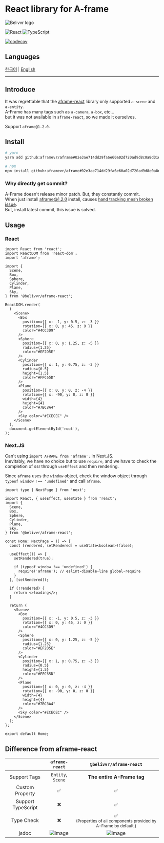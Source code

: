 # React library for A-frame

![Belivvr logo](https://avatars.githubusercontent.com/u/40684200?s=200&v=4)

![React](https://img.shields.io/badge/React-20232A?style=for-the-badge&logo=react&logoColor=61DAFB)
![TypeScript](https://img.shields.io/badge/TypeScript-007ACC?style=for-the-badge&logo=typescript&logoColor=white)

[![codecov](https://codecov.io/gh/belivvr/aframe-react/branch/main/graph/badge.svg?token=LVGE4ZUV2Z)](https://codecov.io/gh/belivvr/aframe-react)

## Languages

[한국어](./README/ko.md) | [English](./README/en.md)

---

## Introduce

It was regrettable that the [aframe-react](https://github.com/supermedium/aframe-react) library only supported `a-scene` and `a-entity`.  
A-Frame has many tags such as `a-camera`, `a-box`, etc...  
but it was not available in `aframe-react`, so we made it ourselves.

Support `aframe@1.2.0`.

## Install

```sh
# yarn
yarn add github:aframevr/aframe#02e3ae714dd29fa6e60a02d720ad9d8c0a8d31d8 @belivvr/aframe-react

# npm
npm install github:aframevr/aframe#02e3ae714dd29fa6e60a02d720ad9d8c0a8d31d8 @belivvr/aframe-react
```

### Why directly get commit?

A-Frame doesn't release minor patch. But, they constantly commit.  
When just install aframe@1.2.0 install, causes [hand tracking mesh broken issue](https://github.com/belivvr/aframe-react/issues/75).  
But, install latest commit, this issue is solved.

## Usage

### React

```tsx
import React from 'react';
import ReactDOM from 'react-dom';
import 'aframe';

import {
  Scene,
  Box,
  Sphere,
  Cylinder,
  Plane,
  Sky,
} from '@belivvr/aframe-react';

ReactDOM.render(
  (
    <Scene>
      <Box
        position={{ x: -1, y: 0.5, z: -3 }}
        rotation={{ x: 0, y: 45, z: 0 }}
        color="#4CC3D9"
      />
      <Sphere
        position={{ x: 0, y: 1.25, z: -5 }}
        radius={1.25}
        color="#EF2D5E"
      />
      <Cylinder
        position={{ x: 1, y: 0.75, z: -3 }}
        radius={0.5}
        height={1.5}
        color="#FFC65D"
      />
      <Plane
        position={{ x: 0, y: 0, z: -4 }}
        rotation={{ x: -90, y: 0, z: 0 }}
        width={4}
        height={4}
        color="#7BC8A4"
      />
      <Sky color="#ECECEC" />
    </Scene>
  ),
  document.getElementById('root'),
);
```

### Next.JS

Can't using `import AFRAME from 'aframe';` in Next.JS.  
Inevitably, we have no choice but to use `require`, and we have to check the completion of ssr through `useEffect` and then rendering.  

Since `aframe` uses the `window` object, check the window object through `typeof window !== 'undefined'` and call `aframe`.

```tsx
import type { NextPage } from 'next';

import React, { useEffect, useState } from 'react';
import {
  Scene,
  Box,
  Sphere,
  Cylinder,
  Plane,
  Sky,
} from '@belivvr/aframe-react';

const Home: NextPage = () => {
  const [rendered, setRendered] = useState<boolean>(false);

  useEffect(() => {
    setRendered(true);

    if (typeof window !== 'undefined') {
      require('aframe'); // eslint-disable-line global-require
    }
  }, [setRendered]);

  if (!rendered) {
    return <>loading</>;
  }

  return (
    <Scene>
      <Box
        position={{ x: -1, y: 0.5, z: -3 }}
        rotation={{ x: 0, y: 45, z: 0 }}
        color="#4CC3D9"
      />
      <Sphere
        position={{ x: 0, y: 1.25, z: -5 }}
        radius={1.25}
        color="#EF2D5E"
      />
      <Cylinder
        position={{ x: 1, y: 0.75, z: -3 }}
        radius={0.5}
        height={1.5}
        color="#FFC65D"
      />
      <Plane
        position={{ x: 0, y: 0, z: -4 }}
        rotation={{ x: -90, y: 0, z: 0 }}
        width={4}
        height={4}
        color="#7BC8A4"
      />
      <Sky color="#ECECEC" />
    </Scene>
  );
};

export default Home;
```

## Difference from aframe-react

||`aframe-react`|`@belivvr/aframe-react`|
|:-:|:-:|:-:|
|Support Tags|`Entity`, `Scene`|**The entire A-Frame tag**|
|Custom Property|✅|✅|
|Support TypeScript|❌|✅|
|Type Check|❌|✅<br /><small>(Properties of all components provided by A-Frame by default.)</small>|
|jsdoc|![image](https://user-images.githubusercontent.com/41536271/146878902-193b103c-7969-405d-9a42-7ca9822af3b3.png)|![image](https://user-images.githubusercontent.com/41536271/146879090-256a0b1c-69b5-46cf-ae2b-5b9650fb1c53.png)|
